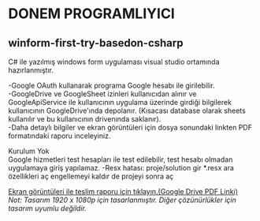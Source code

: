 # DONEM PROGRAMLIYICI
## winform-first-try-basedon-csharp
C# ile yazılmış windows form uygulaması visual studio ortamında hazırlanmıştır.

-Google OAuth kullanarak programa Google hesabı ile girilebilir.<br>
-GoogleDrive ve GoogleSheet izinleri kullanıcıdan alınır ve GoogleApiService ile kullanıcının uygulama üzerinde girdiği bilgilerek kullanıcının GoogleDrive'ında depolanır. (Kısacası database olarak sheets kullanılır ve bu kullanıcının drivenında saklanır).<br>
-Daha detaylı bilgiler ve ekran görüntüleri için dosya sonundaki linkten PDF formatındaki raporu inceleyiniz.<br>

Kurulum Yok<br>
Google hizmetleri test hesapları ile test edilebilir, test hesabı olmadan uygulamaya giriş yapılamaz.
-Resx hatası: proje/solution gir *.resx ara özellikleri aç engellemeyi kaldır de projeyi sonra aç

[Ekran görüntüleri ile teslim raporu için tıklayın.(Google Drive PDF Linki)](https://drive.google.com/file/d/13WZQfAzD-yL-jd5dWI_PybQ54PTSIkV4/view?usp=sharing)<br>
*Not: Tasarım 1920 x 1080p için tasarlanmıştır. Diğer çözünürlükler için tasarım uyumlu değildir.*
